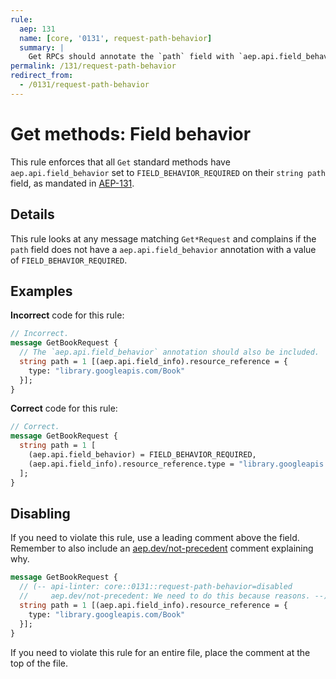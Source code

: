 ```yaml
---
rule:
  aep: 131
  name: [core, '0131', request-path-behavior]
  summary: |
    Get RPCs should annotate the `path` field with `aep.api.field_behavior`.
permalink: /131/request-path-behavior
redirect_from:
  - /0131/request-path-behavior
---
```


# Get methods: Field behavior

This rule enforces that all `Get` standard methods have
`aep.api.field_behavior` set to `FIELD_BEHAVIOR_REQUIRED` on their `string path` field, as
mandated in [AEP-131][].

## Details

This rule looks at any message matching `Get*Request` and complains if the
`path` field does not have a `aep.api.field_behavior` annotation with a
value of `FIELD_BEHAVIOR_REQUIRED`.

## Examples

**Incorrect** code for this rule:

```proto
// Incorrect.
message GetBookRequest {
  // The `aep.api.field_behavior` annotation should also be included.
  string path = 1 [(aep.api.field_info).resource_reference = {
    type: "library.googleapis.com/Book"
  }];
}
```

**Correct** code for this rule:

```proto
// Correct.
message GetBookRequest {
  string path = 1 [
    (aep.api.field_behavior) = FIELD_BEHAVIOR_REQUIRED,
    (aep.api.field_info).resource_reference.type = "library.googleapis.com/Book"
  ];
}
```

## Disabling

If you need to violate this rule, use a leading comment above the field.
Remember to also include an [aep.dev/not-precedent][] comment explaining why.

```proto
message GetBookRequest {
  // (-- api-linter: core::0131::request-path-behavior=disabled
  //     aep.dev/not-precedent: We need to do this because reasons. --)
  string path = 1 [(aep.api.field_info).resource_reference = {
    type: "library.googleapis.com/Book"
  }];
}
```

If you need to violate this rule for an entire file, place the comment at the
top of the file.

[aep-131]: https://aep.dev/131
[aep.dev/not-precedent]: https://aep.dev/not-precedent
